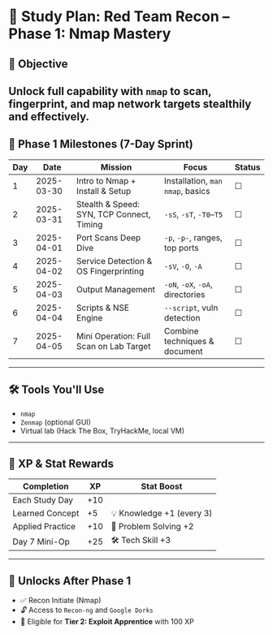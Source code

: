 # 📘 Study Plan: Red Team Recon – Phase 1: Nmap Mastery
## 🎯 Objective
Unlock full capability with `nmap` to scan, fingerprint, and map network targets stealthily and effectively.
---
## 🧭 Phase 1 Milestones (7-Day Sprint)
| Day | Date       | Mission                                     | Focus                            | Status |
|-----|------------|---------------------------------------------|----------------------------------|--------|
| 1   | 2025-03-30 | Intro to Nmap + Install & Setup             | Installation, `man nmap`, basics | ☐      |
| 2   | 2025-03-31 | Stealth & Speed: SYN, TCP Connect, Timing   | `-sS`, `-sT`, `-T0`–`T5`       | ☐      |
| 3   | 2025-04-01 | Port Scans Deep Dive                        | `-p`, `-p-`, ranges, top ports | ☐      |
| 4   | 2025-04-02 | Service Detection & OS Fingerprinting       | `-sV`, `-O`, `-A`              | ☐      |
| 5   | 2025-04-03 | Output Management                           | `-oN`, `-oX`, `-oA`, directories | ☐      |
| 6   | 2025-04-04 | Scripts & NSE Engine                        | `--script`, vuln detection     | ☐      |
| 7   | 2025-04-05 | Mini Operation: Full Scan on Lab Target     | Combine techniques & document  | ☐      |

---
## 🛠️ Tools You'll Use
- `nmap`
- `Zenmap` (optional GUI)
- Virtual lab (Hack The Box, TryHackMe, local VM)

---
## 🧠 XP & Stat Rewards
| Completion        | XP   | Stat Boost              |
|-------------------|------|--------------------------|
| Each Study Day    | +10  |                          |
| Learned Concept   | +5   | 💡 Knowledge +1 (every 3)  |
| Applied Practice  | +10  | 🧩 Problem Solving +2      |
| Day 7 Mini-Op     | +25  | 🛠️ Tech Skill +3           |

---
## 🧩 Unlocks After Phase 1
- ✅ Recon Initiate (Nmap)
- 🔓 Access to `Recon-ng` and `Google Dorks`
- 🧬 Eligible for **Tier 2: Exploit Apprentice** with 100 XP

